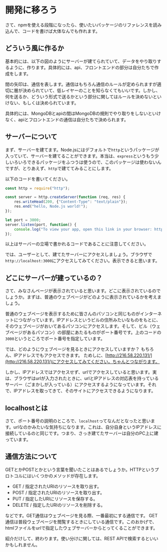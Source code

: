 # 開発に移ろう

さて、npmを使える段階になったら、使いたいパッケージのリファレンスを読み込んで、コードを書けば大体なんでも作れます。

## どういう風に作るか
基本的には、以下の図のようにサーバーが建てられていて、データをやり取りするように、作ります。具体的には、api、フロントエンドの部分は自分たちで作成をします。

間の矢印は、通信を表します。通信はもちろん通信のルールが定められますが適切に層が決められていて、低レイヤーのことを知らなくてもいいです。しかし、何を送るか、どういう形式で送るかという部分に関してはルールを決めないといけない、もしくは決められています。

具体的には、MongoDBとapiの間はMongoDBの規則でやり取りをしないといけなく、apiとフロントエンドの通信は自分たちで決められます。


## サーバーについて

まず、サーバーを建てます。Node.jsにはデフォルトで`http`というパッケージが入っていて、サーバーを建てることができます。本当は、`express`というもう少しいろいろできるパッケージをふつうは使うので、このパッケージは使わないんですが、とりあえず、`http`で建ててみることにします。

以下のコードを書いてください。

```javascript
const http = require("http");

const server = http.createServer(function (req, res) {
    res.writeHead(200, {"Content-Type": "text/plain"});
    res.end("hello, Node.js world!");
});

let port = 3000;
server.listen(port, function() {
    console.log("To view your app, open this link in your browser: http://localhost:" + port);
});
```
以上はサーバーの立場で書かれるコードであることに注意してください。

では、ユーザーとして、建てたサーバーにアクセスしましょう。ブラウザで`http://localhost:3000`にアクセスしてみてください。表示できると思います。

## どこにサーバーが建っているの？

さて、みなさんページが表示されていると思います。どこに表示されているのでしょうか。まずは、普通のウェブページがどのように表示されているかを考えましょう。

普通のウェブページを表示するために皆さんのパソコンと同じものがインターネットにつながっています。IPアドレスというビルの住所みたいなものをもとに、そのウェブページがおいてあるパソコンにアクセスします。そして、ビル（ウェブページがあるパソコン）の部屋にあたるものがポート番号です。上のコードの`3000`というところでポート番号を指定しています。

では、どのようにウェブページを見るときにアクセスしていますか？ もちろん、IPアドレスでもアクセスできます。
ためしに、[http://216.58.220.131/](http://216.58.220.131/)にアクセスしてみてください。ちゃんとつながります。

しかし、IPアドレスではアクセスせず、urlでアクセスしていると思います。実は、ブラウザはurlが入力されたときに、urlとIPアドレスの対応表を持っているサーバー（ごまかしが入っている）にアクセスするようになっています。それで、IPアドレスを取ってきて、そのサイトにアクセスできるようになります。

## localhostとは
さて、ポート番号の説明のところで、`localhost`ってなんだとなったと思います。urlなのかみたいな気持ちになります。これは、自分自身というIPアドレスに接続しているのと同じです。つまり、さっき建てたサーバーは自分のPC上に建っています。

## 通信方法について

GETとかPOSTとかという言葉を聞いたことはあるでしょうか。HTTPというプロトコルにはいくつかのメソッドが存在します。

- GET       / 指定されたURIのリソースを取り出す。
- POST      / 指定されたURIのリソースを取り出す。
- PUT       / 指定したURIにリソースを保存する。
- DELETE    / 指定したURIのリソースを削除する。

などです。GET通信はウェブページを見る際、一番最初にする通信です。
GET通信は普段ウェブページを閲覧するときにしている通信です。このおかげで、htmlファイルをurlで指定したウェブサーバーからとってくることができます。

紹介だけして、終わります。使い分けに関しては、REST APIで検索するといいかもしれません。


